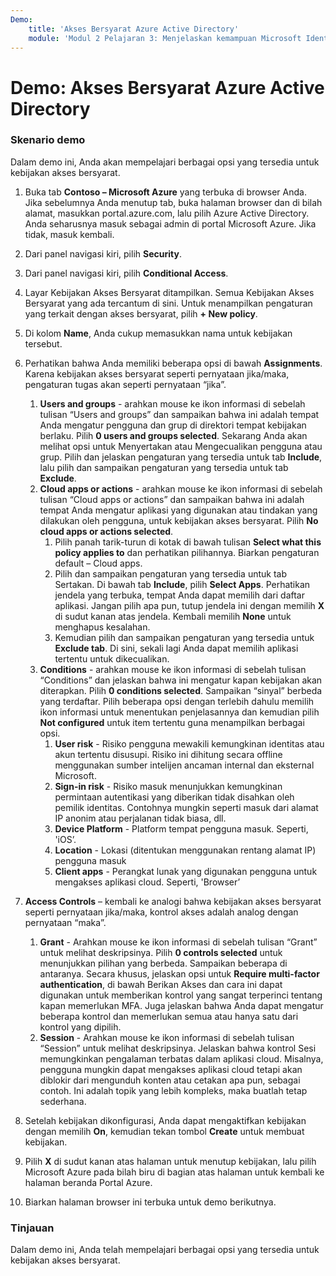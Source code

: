 ```yaml
---
Demo:
    title: 'Akses Bersyarat Azure Active Directory'
    module: 'Modul 2 Pelajaran 3: Menjelaskan kemampuan Microsoft Identity dan solusi manajemen akses: Mempelajari kemampuan manajemen akses Microsoft Azure AD'
---
```



# Demo: Akses Bersyarat Azure Active Directory

### Skenario demo
Dalam demo ini, Anda akan mempelajari berbagai opsi yang tersedia untuk kebijakan akses bersyarat.

1. Buka tab **Contoso – Microsoft Azure** yang terbuka di browser Anda. Jika sebelumnya Anda menutup tab, buka halaman browser dan di bilah alamat, masukkan portal.azure.com, lalu pilih Azure Active Directory. Anda seharusnya masuk sebagai admin di portal Microsoft Azure. Jika tidak, masuk kembali.

1. Dari panel navigasi kiri, pilih **Security**.

1. Dari panel navigasi kiri, pilih **Conditional Access**.

1. Layar Kebijakan Akses Bersyarat ditampilkan. Semua Kebijakan Akses Bersyarat yang ada tercantum di sini. Untuk menampilkan pengaturan yang terkait dengan akses bersyarat, pilih **+ New policy**.

1. Di kolom **Name**, Anda cukup memasukkan nama untuk kebijakan tersebut.

1. Perhatikan bahwa Anda memiliki beberapa opsi di bawah **Assignments**.  Karena kebijakan akses bersyarat seperti pernyataan jika/maka, pengaturan tugas akan seperti pernyataan “jika”.
    1. **Users and groups** - arahkan mouse ke ikon informasi di sebelah tulisan “Users and groups” dan sampaikan bahwa ini adalah tempat Anda mengatur pengguna dan grup di direktori tempat kebijakan berlaku. Pilih **0 users and groups selected**.  Sekarang Anda akan melihat opsi untuk Menyertakan atau Mengecualikan pengguna atau grup. Pilih dan jelaskan pengaturan yang tersedia untuk tab **Include**, lalu pilih dan sampaikan pengaturan yang tersedia untuk tab **Exclude**.
    1. **Cloud apps or actions** - arahkan mouse ke ikon informasi di sebelah tulisan “Cloud apps or actions” dan sampaikan bahwa ini adalah tempat Anda mengatur aplikasi yang digunakan atau tindakan yang dilakukan oleh pengguna, untuk kebijakan akses bersyarat.  Pilih **No cloud apps or actions selected**.
        1. Pilih panah tarik-turun di kotak di bawah tulisan **Select what this policy applies to** dan perhatikan pilihannya.  Biarkan pengaturan default – Cloud apps.
        1. Pilih dan sampaikan pengaturan yang tersedia untuk tab Sertakan. Di bawah tab **Include**, pilih **Select Apps**.  Perhatikan jendela yang terbuka, tempat Anda dapat memilih dari daftar aplikasi.  Jangan pilih apa pun, tutup jendela ini dengan memilih **X** di sudut kanan atas jendela. Kembali memilih **None** untuk menghapus kesalahan.
        1. Kemudian pilih dan sampaikan pengaturan yang tersedia untuk **Exclude tab**.  Di sini, sekali lagi Anda dapat memilih aplikasi tertentu untuk dikecualikan.
    1. **Conditions** - arahkan mouse ke ikon informasi di sebelah tulisan “Conditions” dan jelaskan bahwa ini mengatur kapan kebijakan akan diterapkan. Pilih **0 conditions selected**. Sampaikan “sinyal” berbeda yang terdaftar.   Pilih beberapa opsi dengan terlebih dahulu memilih ikon informasi untuk menentukan penjelasannya dan kemudian pilih **Not configured** untuk item tertentu guna menampilkan berbagai opsi.
        1. **User risk** - Risiko pengguna mewakili kemungkinan identitas atau akun tertentu disusupi. Risiko ini dihitung secara offline menggunakan sumber intelijen ancaman internal dan eksternal Microsoft.
        1. **Sign-in risk** - Risiko masuk menunjukkan kemungkinan permintaan autentikasi yang diberikan tidak disahkan oleh pemilik identitas. Contohnya mungkin seperti masuk dari alamat IP anonim atau perjalanan tidak biasa, dll.
        1. **Device Platform** - Platform tempat pengguna masuk. Seperti, 'iOS’.
        1. **Location** - Lokasi (ditentukan menggunakan rentang alamat IP) pengguna masuk
        1. **Client apps** - Perangkat lunak yang digunakan pengguna untuk mengakses aplikasi cloud. Seperti, 'Browser’

1. **Access Controls** – kembali ke analogi bahwa kebijakan akses bersyarat seperti pernyataan jika/maka, kontrol akses adalah analog dengan pernyataan “maka”.
    1. **Grant** - Arahkan mouse ke ikon informasi di sebelah tulisan “Grant” untuk melihat deskripsinya.  Pilih **0 controls selected** untuk menunjukkan pilihan yang berbeda.  Sampaikan beberapa di antaranya.  Secara khusus, jelaskan opsi untuk **Require multi-factor authentication**, di bawah Berikan Akses dan cara ini dapat digunakan untuk memberikan kontrol yang sangat terperinci tentang kapan memerlukan MFA.   Juga jelaskan bahwa Anda dapat mengatur beberapa kontrol dan memerlukan semua atau hanya satu dari kontrol yang dipilih.
    1. **Session** - Arahkan mouse ke ikon informasi di sebelah tulisan “Session” untuk melihat deskripsinya.  Jelaskan bahwa kontrol Sesi memungkinkan pengalaman terbatas dalam aplikasi cloud.  Misalnya, pengguna mungkin dapat mengakses aplikasi cloud tetapi akan diblokir dari mengunduh konten atau cetakan apa pun, sebagai contoh.  Ini adalah topik yang lebih kompleks, maka buatlah tetap sederhana.

1. Setelah kebijakan dikonfigurasi, Anda dapat mengaktifkan kebijakan dengan memilih **On**, kemudian tekan tombol **Create** untuk membuat kebijakan.

1. Pilih **X** di sudut kanan atas halaman untuk menutup kebijakan, lalu pilih Microsoft Azure pada bilah biru di bagian atas halaman untuk kembali ke halaman beranda Portal Azure.

1. Biarkan halaman browser ini terbuka untuk demo berikutnya.

### Tinjauan

Dalam demo ini, Anda telah mempelajari berbagai opsi yang tersedia untuk kebijakan akses bersyarat.
